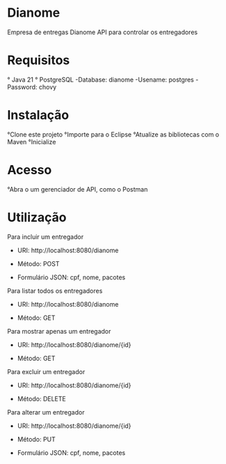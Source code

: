 # Dianome
Empresa de entregas Dianome
API para controlar os entregadores
# Requisitos
° Java 21 
° PostgreSQL
  -Database: dianome
  -Usename: postgres
  -Password: chovy

# Instalação
°Clone este projeto
°Importe para o Eclipse
°Atualize as bibliotecas com o Maven
°Inicialize

# Acesso
°Abra o um gerenciador de API, como o Postman

# Utilização
Para incluir um entregador
 - URI: http://localhost:8080/dianome

 - Método: POST

 - Formulário JSON: cpf, nome, pacotes

Para listar todos os entregadores

 - URI: http://localhost:8080/dianome

 - Método: GET

Para mostrar apenas um entregador

- URI: http://localhost:8080/dianome/{id}

- Método: GET

Para excluir um entregador

- URI: http://localhost:8080/dianome/{id}

- Método: DELETE

Para alterar um entregador

- URI: http://localhost:8080/dianome/{id}

- Método: PUT

- Formulário JSON: cpf, nome, pacotes
